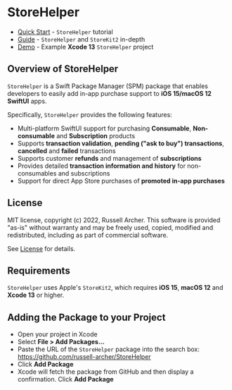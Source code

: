 # StoreHelper

- [Quick Start](https://github.com/russell-archer/StoreHelper/blob/main/Documentation/quickstart.md) - `StoreHelper` tutorial 
- [Guide](https://github.com/russell-archer/StoreHelper/blob/main/Documentation/guide.md) - `StoreHelper` and `StoreKit2` in-depth
- [Demo](https://github.com/russell-archer/StoreHelperDemo) - Example **Xcode 13** `StoreHelper` project

## Overview of StoreHelper

`StoreHelper` is a Swift Package Manager (SPM) package that enables developers to 
easily add in-app purchase support to **iOS 15/macOS 12 SwiftUI** apps.

Specifically, `StoreHelper` provides the following features:

- Multi-platform SwiftUI support for purchasing **Consumable**, **Non-consumable** and **Subscription** products
- Supports **transaction validation**, **pending ("ask to buy") transactions**, **cancelled** and **failed** transactions
- Supports customer **refunds** and management of **subscriptions**
- Provides detailed **transaction information and history** for non-consumables and subscriptions
- Support for direct App Store purchases of **promoted in-app purchases**

## License

MIT license, copyright (c) 2022, Russell Archer. This software is provided "as-is" 
without warranty and may be freely used, copied, modified and redistributed, including 
as part of commercial software. 

See [License](https://github.com/russell-archer/StoreHelper/blob/main/LICENSE.md) for details.

## Requirements

`StoreHelper` uses Apple's `StoreKit2`, which requires **iOS 15**, **macOS 12** and **Xcode 13** or higher.

## Adding the Package to your Project

- Open your project in Xcode
- Select **File > Add Packages...**
- Paste the URL of the `StoreHelper` package into the search box: https://github.com/russell-archer/StoreHelper
- Click **Add Package**
- Xcode will fetch the package from GitHub and then display a confirmation. Click **Add Package**
